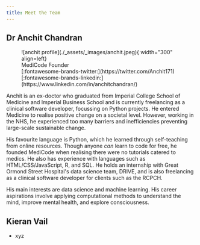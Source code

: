 ```yaml
---
title: Meet the Team
---
```


## Dr Anchit Chandran

<figure markdown>
  ![anchit profile](./_assets/_images/anchit.jpeg){ width="300" align=left}
  <figcaption>MediCode Founder</figcaption>[:fontawesome-brands-twitter:](https://twitter.com/Anchit171) [:fontawesome-brands-linkedin:](https://www.linkedin.com/in/anchitchandran/)
</figure>



Anchit is an ex-doctor who graduated from Imperial College School of Medicine and Imperial Business School and is currently freelancing as a clinical software developer, focussing on Python projects. He entered  Medicine to realise positive change on a societal level. However, working in the NHS, he experienced too many barriers and inefficiencies preventing large-scale sustainable change.

His favourite language is Python, which he learned through self-teaching from online resources. Though anyone *can* learn to code for free, he founded MediCode when realising there were no tutorials catered to medics. He also has experience with languages such as HTML/CSS/JavaScript, R, and SQL. He holds an internship with Great Ormond Street Hospital's data science team, DRIVE, and is also freelancing as a clinical software developer for clients such as the RCPCH.

His main interests are data science and machine learning. His career aspirations involve applying computational methods to understand the mind, improve mental health, and explore consciousness.

## Kieran Vail

- xyz
